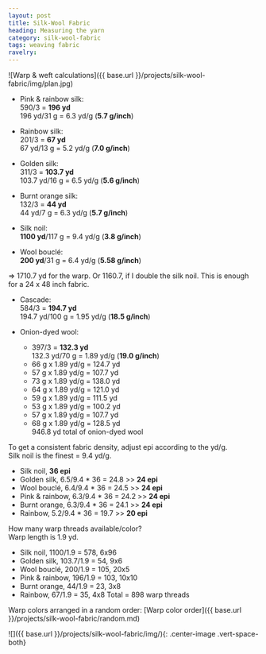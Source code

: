 ```yaml
---
layout: post
title: Silk-Wool Fabric
heading: Measuring the yarn
category: silk-wool-fabric
tags: weaving fabric
ravelry: 
---
```

![Warp & weft calculations]({{ base.url }}/projects/silk-wool-fabric/img/plan.jpg) 

- Pink & rainbow silk:   
  590/3 = **196 yd**   
  196 yd/31 g = 6.3 yd/g (**5.7 g/inch**)

- Rainbow silk:   
  201/3 = **67 yd**   
  67 yd/13 g = 5.2 yd/g (**7.0 g/inch**)
  
- Golden silk:   
  311/3 = **103.7 yd**   
  103.7 yd/16 g = 6.5 yd/g (**5.6 g/inch**)
  
- Burnt orange silk:   
  132/3 = **44 yd**   
  44 yd/7 g = 6.3 yd/g (**5.7 g/inch**)
  
- Silk noil:   
  **1100 yd**/117 g = 9.4 yd/g (**3.8 g/inch**)
  
- Wool bouclé:   
  **200 yd**/31 g = 6.4 yd/g (**5.58 g/inch**)
  
=> 1710.7 yd for the warp. Or 1160.7, if I double the silk noil. This is enough for a 24 x 48 inch fabric.
  
- Cascade:   
  584/3 = **194.7 yd**   
  194.7 yd/100 g = 1.95 yd/g (**18.5 g/inch**)
  
- Onion-dyed wool:   
  * 397/3 = **132.3 yd**  
    132.3 yd/70 g = 1.89 yd/g (**19.0 g/inch**)  
  * 66 g x 1.89 yd/g = 124.7 yd  
  * 57 g x 1.89 yd/g = 107.7 yd  
  * 73 g x 1.89 yd/g = 138.0 yd  
  * 64 g x 1.89 yd/g = 121.0 yd  
  * 59 g x 1.89 yd/g = 111.5 yd  
  * 53 g x 1.89 yd/g = 100.2 yd  
  * 57 g x 1.89 yd/g = 107.7 yd  
  * 68 g x 1.89 yd/g = 128.5 yd  
  946.8 yd total of onion-dyed wool

To get a consistent fabric density, adjust epi according to the yd/g.  
Silk noil is the finest = 9.4 yd/g.
- Silk noil, **36 epi**
- Golden silk, 6.5/9.4 * 36 = 24.8 >> **24 epi**
- Wool bouclé, 6.4/9.4 * 36 = 24.5 >> **24 epi**
- Pink & rainbow, 6.3/9.4 * 36 = 24.2 >> **24 epi**
- Burnt orange, 6.3/9.4 * 36 = 24.1 >> **24 epi**
- Rainbow, 5.2/9.4 * 36 = 19.7 >> **20 epi**

How many warp threads available/color?  
Warp length is 1.9 yd.
- Silk noil, 1100/1.9 = 578, 6x96  
- Golden silk, 103.7/1.9 = 54, 9x6
- Wool bouclé, 200/1.9 = 105, 20x5
- Pink & rainbow, 196/1.9 = 103, 10x10
- Burnt orange, 44/1.9 = 23, 3x8
- Rainbow, 67/1.9 = 35, 4x8
Total = 898 warp threads

Warp colors arranged in a random order: [Warp color order]({{ base.url }}/projects/silk-wool-fabric/random.md)




![]({{ base.url }}/projects/silk-wool-fabric/img/){: .center-image .vert-space-both} 
